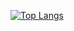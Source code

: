 
[![Top Langs](https://github-readme-stats.vercel.app/api/top-langs/?username=wtetsu&hide=javascript,html,css,vue&langs_count=8&layout=compact&line_height&count_private=true)](https://github.com/anuraghazra/github-readme-stats)
